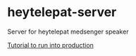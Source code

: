 # heytelepat-server
Server for heytelepat medsenger speaker

[Tutorial to run into production](https://github.com/mitchtabian/HOWTO-django-channels-daphne)